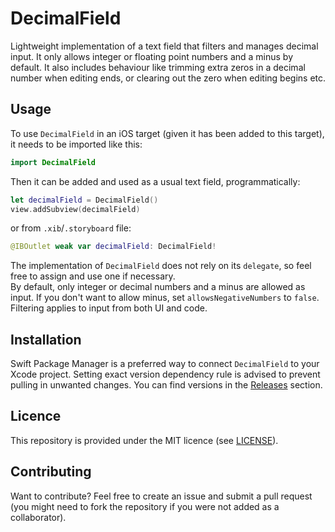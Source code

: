 # DecimalField
Lightweight implementation of a text field that filters and manages decimal input. It only allows integer or floating point numbers and a minus by default. It also includes behaviour like trimming extra zeros in a decimal number when editing ends, or clearing out the zero when editing begins etc.

## Usage
To use `DecimalField` in an iOS target (given it has been added to this target), it needs to be imported like this:
```swift
import DecimalField
```
Then it can be added and used as a usual text field, programmatically:
```swift
let decimalField = DecimalField()
view.addSubview(decimalField)
```
or from `.xib`/`.storyboard` file:
```swift
@IBOutlet weak var decimalField: DecimalField!
```
The implementation of `DecimalField` does not rely on its `delegate`, so feel free to assign and use one if necessary.  
By default, only integer or decimal numbers and a minus are allowed as input. If you don't want to allow minus, set `allowsNegativeNumbers` to `false`. Filtering applies to input from both UI and code.

## Installation
Swift Package Manager is a preferred way to connect `DecimalField` to your Xcode project.
Setting exact version dependency rule is advised to prevent pulling in unwanted changes. You can find versions in the [Releases](https://github.com/artem-y/decimal-field/releases) section.  

## Licence
This repository is provided under the MIT licence (see [LICENSE](LICENSE)).  

## Contributing
Want to contribute? Feel free to create an issue and submit a pull request (you might need to fork the repository if you were not added as a collaborator).
